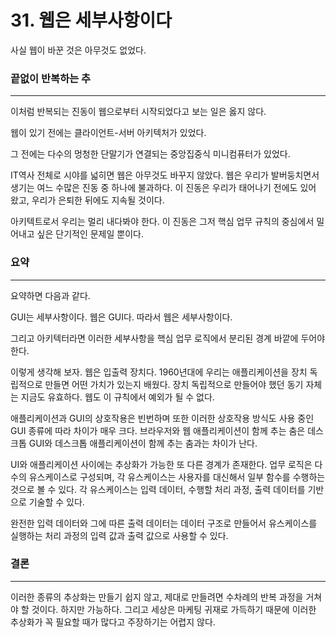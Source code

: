 # 31. 웹은 세부사항이다

사실 웹이 바꾼 것은 아무것도 없었다.

### 끝없이 반복하는 추

---

이처럼 반복되는 진동이 웹으로부터 시작되었다고 보는 일은 옳지 않다.

웹이 있기 전에는 클라이언트-서버 아키텍처가 있었다. 

그 전에는 다수의 멍청한 단말기가 연결되는 중앙집중식 미니컴퓨터가 있었다. 

IT역사 전체로 시야를 넓히면 웹은 아무것도 바꾸지 않았다. 웹은 우리가 발버둥치면서 생기는 여느 수많은 진동 중 하나에 불과하다. 이 진동은 우리가 태어나기 전에도 있어 왔고, 우리가 은퇴한 뒤에도 지속될 것이다.

아키텍트로서 우리는 멀리 내다봐야 한다. 이 진동은 그저 핵심 업무 규칙의 중심에서 밀어내고 싶은 단기적인 문제일 뿐이다.

### 요약

---

요약하면 다음과 같다.

GUI는 세부사항이다. 웹은 GUI다. 따라서 웹은 세부사항이다.

그리고 아키텍터라면 이러한 세부사항을 핵심 업무 로직에서 분리된 경계 바깥에 두어야 한다.

이렇게 생각해 보자. 웹은 입출력 장치다. 1960년대에 우리는 애플리케이션을 장치 독립적으로 만들면 어떤 가치가 있는지 배웠다. 장치 독립적으로 만들어야 했던 동기 자체는 지금도 유효하다. 웹도 이 규칙에서 예외가 될 수 없다.

애플리케이션과 GUI의 상호작용은 빈번하며 또한 이러한 상호작용 방식도 사용 중인 GUI 종류에 따라 차이가 매우 크다. 브라우저와 웹 애플리케이션이 함께 추는 춤은 데스크톱 GUI와 데스크톱 애플리케이션이 함께 추는 춤과는 차이가 난다.

UI와 애플리케이션 사이에는 추상화가 가능한 또 다른 경계가 존재한다. 업무 로직은 다수의 유스케이스로 구성되며, 각 유스케이스는 사용자를 대신해서 일부 함수를 수행하는 것으로 볼 수 있다. 각 유스케이스는 입력 데이터, 수행할 처리 과정, 출력 데이터를 기반으로 기술할 수 있다.

완전한 입력 데이터와 그에 따른 출력 데이터는 데이터 구조로 만들어서 유스케이스를 실행하는 처리 과정의 입력 값과 출력 값으로 사용할 수 있다.

### 결론

---

이러한 종류의 추상화는 만들기 쉽지 않고, 제대로 만들려면 수차례의 반복 과정을 거쳐야 할 것이다. 하지만 가능하다. 그리고 세상은 마케팅 귀재로 가득하기 때문에 이러한 추상화가 꼭 필요할 때가 많다고 주장하기는 어렵지 않다.